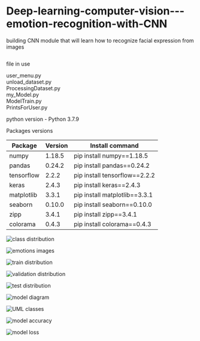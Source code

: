 # Deep-learning-computer-vision---emotion-recognition-with-CNN
building CNN module that will learn how to recognize facial expression from images


```python

```

file in use  

user_menu.py  
unload_dataset.py    
ProcessingDataset.py  
my_Model.py  
ModelTrain.py  
PrintsForUser.py   

python version - Python 3.7.9  



Packages versions  

Package | Version | Install command 
------------ | ------------- | ------------- 
numpy | 1.18.5 | pip install numpy==1.18.5
pandas | 0.24.2 | pip install pandas==0.24.2
tensorflow | 2.2.2 | pip install tensorflow==2.2.2
keras | 2.4.3 | pip install keras==2.4.3
matplotlib | 3.3.1 | pip install matplotlib==3.3.1
seaborn | 0.10.0 | pip install seaborn==0.10.0 
zipp | 3.4.1 | pip install zipp==3.4.1
colorama | 0.4.3 | pip install colorama==0.4.3   


![class distribution](https://github.com/shirzlotnik/Deep-learning-computer-vision---emotions-recognition-with-CNN/blob/main/python_images/class_distribution.png?raw=true)   

![emotions images](https://github.com/shirzlotnik/Deep-learning-computer-vision---emotions-recognition-with-CNN/blob/main/python_images/emotionsImg.png?raw=true)   

![train distribution](https://github.com/shirzlotnik/Deep-learning-computer-vision---emotions-recognition-with-CNN/blob/main/python_images/training_data.png?raw=true)   

![validation distribution](https://github.com/shirzlotnik/Deep-learning-computer-vision---emotions-recognition-with-CNN/blob/main/python_images/validation_data.png?raw=true)   

![test distribution](https://github.com/shirzlotnik/Deep-learning-computer-vision---emotions-recognition-with-CNN/blob/main/python_images/test_data.png?raw=true)   

![model diagram](https://github.com/shirzlotnik/Deep-learning-computer-vision---emotions-recognition-with-CNN/blob/main/python_images/model.png?raw=true)   

![UML classes](https://github.com/shirzlotnik/Deep-learning-computer-vision---emotions-recognition-with-CNN/blob/main/python_images/uml_classes.png?raw=true)   

![model accuracy](https://github.com/shirzlotnik/Deep-learning-computer-vision---emotions-recognition-with-CNN/blob/main/python_images/model_accuracy.png?raw=true)   

![model loss](https://github.com/shirzlotnik/Deep-learning-computer-vision---emotions-recognition-with-CNN/blob/main/python_images/model_loss.png?raw=true)   






